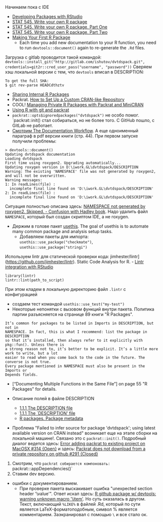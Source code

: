 
Начинаем пока с IDE
- [Developing Packages with RStudio](https://support.rstudio.com/hc/en-us/articles/200486488-Developing-Packages-with-RStudio)
- [STAT 545. Write your own R package](http://stat545.com/packages00_index.html)
- [STAT 545. Write your own R package, Part One](http://stat545.com/packages04_foofactors-package-01.html)
- [STAT 545. Write your own R package, Part Two](http://stat545.com/packages05_foofactors-package-02.html)
- [Making Your First R Package](http://tinyheero.github.io/jekyll/update/2015/07/26/making-your-first-R-package.html)
	- Each time you add new documentation to your R function, you need to run `devtools::document()` again to re-generate the `.Rd` files.

Загрузка с gitlab проводится такой командой:
`devtools::install_git("http://gitlab.com/ishutov/dvtdspack.git", credentials=git2r::cred_user_pass("username", "password"))`
Сверяем хэш локальной версии с тем, что `devtools` вписал в DESCRIPTION:
```
To get the full SHA:
$ git rev-parse HEADCdthztv
```
- [Sharing Internal R Packages](https://support.rstudio.com/hc/en-us/articles/115000239587-Sharing-Internal-R-Packages)
- Packrat. [How to Set Up a Custom CRAN-like Repository](https://rstudio.github.io/packrat/custom-repos.html)
- COOL! [Managing Private R Packages with Packrat and MiniCRAN](http://ellisvalentiner.com/post/2017-09-24-packrat-minicran/)
- [Using R with git and packrat](https://stackoverflow.com/questions/36187543/using-r-with-git-and-packrat)
- `packrat::opts$ignoredpackages("dvtdspack")` не особо помог. `packrat::init() стал собираться, но не более того. C GitHub пошло, с GitLab не работает.
- [Смотрим The Documentation Workflow](http://r-pkgs.had.co.nz/man.html#roxygen-comments). А еще одноименный параграф в pdf версии книги (стр. 44).
При первом запуске получили проблемы:
```
> devtools::document()
Updating dvtdspack documentation
Loading dvtdspack
First time using roxygen2. Upgrading automatically...
Updating roxygen version in D:\iwork.GL\dvtdspack/DESCRIPTION
Warning: The existing 'NAMESPACE' file was not generated by roxygen2, and will not be overwritten.
Warning messages:
1: In readLines(file) :
  incomplete final line found on 'D:\iwork.GL\dvtdspack/DESCRIPTION'
2: In readLines(file) :
  incomplete final line found on 'D:\iwork.GL\dvtdspack/DESCRIPTION'
```
Ситуация полностью описана здесь: [NAMESPACE not generated by roxygen2. Skipped. - Confusion with Hadley book](https://stackoverflow.com/questions/29135971/namespace-not-generated-by-roxygen2-skipped-confusion-with-hadley-book). 
Надо удалить файл `NAMESPACE`, который был создан скриптом IDE, а не roxygen.
- Держим в голове пакет [usethis](https://github.com/r-lib/usethis). The goal of usethis is to automate many common package and analysis setup tasks.
	- Добавляем пакеты для импорта: `usethis::use_package("checkmate")`, `usethis::use_package("stringi")`

Используем lintr для статической проверки кода:
jimhester/lintr](https://github.com/jimhester/lintr). Static Code Analysis for R.
	- [Lintr integration with RStudio](https://community.rstudio.com/t/lintr-integration-with-rstudio/1807)
```
library(lintr)
lintr::lint(path_to_script)
```
При этом кладем в локальную директорию файл `.lintr` с конфигурацией
- создаем тест командой `usethis::use_test("my-test")`
- Некоторые непонятки с вызовом функций внутри пакета. Политика партии разъясняется на странице 89 книги "R Packages".
```
It’s common for packages to be listed in Imports in DESCRIPTION, but not in
NAMESPACE. In fact, this is what I recommend: list the package in DESCRIPTION
so that it’s installed, then always refer to it explicitly with pkg::fun(). Unless there is
a strong reason not to, it’s better to be explicit. It’s a little more work to write, but a lot
easier to read when you come back to the code in the future. The converse is not true.
Every package mentioned in NAMESPACE must also be present in the Imports or
Depends fields.
```
- [“Documenting Multiple Functions in the Same File”] on page 55 "R Packages" for details.

- Описание полей в файле DESCRIPTION
	- [1.1.1 The DESCRIPTION file](https://cran.r-project.org/doc/manuals/r-release/R-exts.html)
	- [1.1.1 The `DESCRIPTION' file](http://www.hep.by/gnu/r-patched/r-exts/R-exts_4.html)
	- [R packages. Package metadata](http://r-pkgs.had.co.nz/description.html)

- Проблема "Failed to infer source for package 'dvtdspack'; using latest available version on CRAN instead" возникает еще на этапе сборки на локальной машине!. Связано это с `packrat::init()`. Подробный диалог ведется здесь: [Error adding packrat to existing project on MacOSX #314 {Open}](https://github.com/rstudio/packrat/issues/314) и здесь: [ Packrat does not download from a private repository on github #291 {Closed}](https://github.com/rstudio/packrat/issues/291)
1. Смотрим, что `packrat собирается компоновать: `packrat:::appDependencies()`
2. Ставим dev версию.

- ошибки с документированием.
	- При проверке пакета выскакивает ошибка "unexpected section header '\value'". Ответ искал здесь: [R github package w/ devtools: warning unknown macro '\item'](https://stackoverflow.com/questions/39670646/r-github-package-w-devtools-warning-unknown-macro-item). Но суть оказалась в другом.
Текст, включающий `%LIKE%` в файлей .Rd, который по сути является LaTeX-форматоподобным, символ % является комментарием. Заэкранировал с помощью `\` и все стало ок.